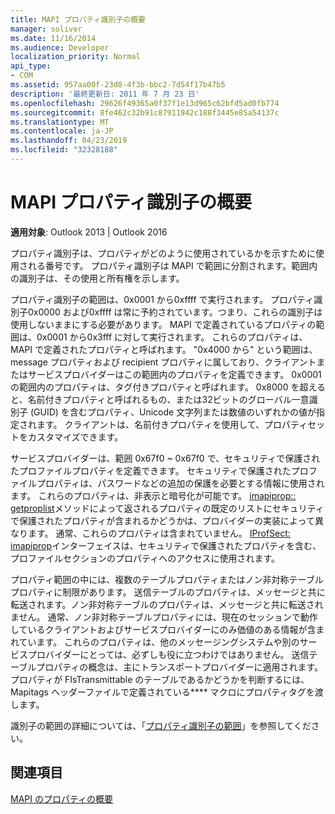 ```yaml
---
title: MAPI プロパティ識別子の概要
manager: soliver
ms.date: 11/16/2014
ms.audience: Developer
localization_priority: Normal
api_type:
- COM
ms.assetid: 957aa00f-23d8-4f3b-bbc2-7d54f17b47b5
description: '最終更新日: 2011 年 7 月 23 日'
ms.openlocfilehash: 29626f49365a0f37f1e13d965c62bfd5ad0fb774
ms.sourcegitcommit: 8fe462c32b91c87911942c188f3445e85a54137c
ms.translationtype: MT
ms.contentlocale: ja-JP
ms.lasthandoff: 04/23/2019
ms.locfileid: "32328188"
---
```

# <a name="mapi-property-identifier-overview"></a>MAPI プロパティ識別子の概要

  
  
**適用対象**: Outlook 2013 | Outlook 2016 
  
プロパティ識別子は、プロパティがどのように使用されているかを示すために使用される番号です。 プロパティ識別子は MAPI で範囲に分割されます。範囲内の識別子は、その使用と所有権を示します。 
  
プロパティ識別子の範囲は、0x0001 から0xffff で実行されます。 プロパティ識別子0x0000 および0xffff は常に予約されています。つまり、これらの識別子は使用しないままにする必要があります。 MAPI で定義されているプロパティの範囲は、0x0001 から0x3fff に対して実行されます。 これらのプロパティは、MAPI で定義されたプロパティと呼ばれます。 "0x4000 から" という範囲は、message プロパティおよび recipient プロパティに属しており、クライアントまたはサービスプロバイダーはこの範囲内のプロパティを定義できます。 0x0001 の範囲内のプロパティは、タグ付きプロパティと呼ばれます。 0x8000 を超えると、名前付きプロパティと呼ばれるもの、または32ビットのグローバル一意識別子 (GUID) を含むプロパティ、Unicode 文字列または数値のいずれかの値が指定されます。 クライアントは、名前付きプロパティを使用して、プロパティセットをカスタマイズできます。
  
サービスプロバイダーは、範囲 0x67f0 ~ 0x67f0 で、セキュリティで保護されたプロファイルプロパティを定義できます。 セキュリティで保護されたプロファイルプロパティは、パスワードなどの追加の保護を必要とする情報に使用されます。 これらのプロパティは、非表示と暗号化が可能です。 [imapiprop:: getproplist](imapiprop-getproplist.md)メソッドによって返されるプロパティの既定のリストにセキュリティで保護されたプロパティが含まれるかどうかは、プロバイダーの実装によって異なります。 通常、これらのプロパティは含まれていません。 [IProfSect: imapiprop](iprofsectimapiprop.md)インターフェイスは、セキュリティで保護されたプロパティを含む、プロファイルセクションのプロパティへのアクセスに使用されます。 
  
プロパティ範囲の中には、複数のテーブルプロパティまたはノン非対称テーブルプロパティに制限があります。 送信テーブルのプロパティは、メッセージと共に転送されます。ノン非対称テーブルのプロパティは、メッセージと共に転送されません。 通常、ノン非対称テーブルプロパティには、現在のセッションで動作しているクライアントおよびサービスプロバイダーにのみ価値のある情報が含まれています。 これらのプロパティは、他のメッセージングシステムや別のサービスプロバイダーにとっては、必ずしも役に立つわけではありません。 送信テーブルプロパティの概念は、主にトランスポートプロバイダーに適用されます。 プロパティが FIsTransmittable のテーブルであるかどうかを判断するには、Mapitags ヘッダーファイルで定義されている**** マクロにプロパティタグを渡します。 
  
識別子の範囲の詳細については、「[プロパティ識別子の範囲](property-identifier-ranges.md)」を参照してください。
  
## <a name="see-also"></a>関連項目



[MAPI のプロパティの概要](mapi-property-overview.md)

